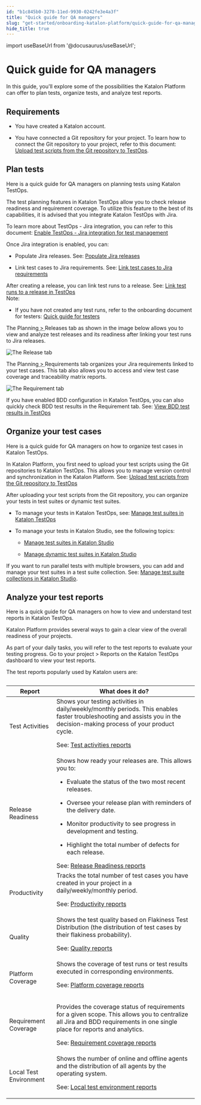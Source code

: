 ```yaml
---
id: "b1c845b0-3278-11ed-9930-0242fe3e4a3f"
title: "Quick guide for QA managers"
slug: "get-started/onboarding-katalon-platform/quick-guide-for-qa-managers"
hide_title: true
---
```

import useBaseUrl from '@docusaurus/useBaseUrl';


# <a id="concept-9537" class="anchor_top_offset"/><a id="ariaid-title1" class="anchor_top_offset"/>Quick guide for QA managers

<p xmlns="http://www.w3.org/1999/xhtml" className="p">In this guide, you'll explore some of the possibilities the <span className="ph">Katalon Platform</span> can offer to plan tests, organize tests, and analyze test reports.</p> 

## Requirements

                        
<div xmlns="http://www.w3.org/1999/xhtml" className="p">
  <ul className="ul"><li className="li">
      <p className="p">You have created a Katalon account.</p>
    </li><li className="li">
      <p className="p">You have connected a Git repository for your project. To learn how to connect the Git repository to your project, refer to this document: <a className="xref" href="/docs/organize/upload-test-scripts-from-a-git-repository/upload-test-scripts-from-the-git-repository-to-testops">Upload test scripts from the Git repository to TestOps</a>.</p>
    </li></ul>
</div>
        

## <a id="concept-3262" class="anchor_top_offset"/>Plan tests

<p xmlns="http://www.w3.org/1999/xhtml" className="shortdesc">Here is a quick guide for QA managers on planning tests using <span className="ph">Katalon TestOps</span>.</p> 
<p xmlns="http://www.w3.org/1999/xhtml" className="p">The test planning features in <span className="ph">Katalon TestOps</span> allow you to check release readiness and requirement coverage. To utilize this feature to the best of its capabilities, it is advised that you integrate <span className="ph">Katalon TestOps</span> with Jira. </p> 
<p xmlns="http://www.w3.org/1999/xhtml" className="p">To learn more about TestOps - Jira integration, you can refer to this document: <a className="xref" href="/docs/organize/integration-for-organizing-tests/jira-integration/enable-testops---jira-integration-for-test-management">Enable TestOps - Jira integration for test management</a></p> 
            
<div xmlns="http://www.w3.org/1999/xhtml" className="p">Once Jira integration is enabled, you can:<ul className="ul"><li className="li">
      <p className="p">Populate Jira releases. See: <a className="xref" href="/docs/plan/integration-for-test-planning/populate-jira-releases">Populate Jira releases</a></p>
    </li><li className="li">
      <p className="p">Link test cases to Jira requirements. See: <a className="xref" href="/docs/plan/integration-for-test-planning/link-test-cases-to-jira-requirements">Link test cases to Jira requirements</a></p>
    </li></ul>
</div>
            
<div xmlns="http://www.w3.org/1999/xhtml" className="p">After creating a release, you can link test runs to a release. See: <a className="xref" href="/docs/plan/link-test-runs-to-a-release-in-testops">Link test runs to a release in TestOps</a> <div className="note note note_note"><span className="note__title">Note:</span> 
    <ul className="ul"><li className="li">
        <p className="p">If you have not created any test runs, refer to the onboarding document for testers: <a className="xref" href="/docs/get-started/onboarding-katalon-platform/quick-guide-for-testers">Quick guide for testers</a></p>
      </li></ul>
  </div></div>
            
<p xmlns="http://www.w3.org/1999/xhtml" className="p">The <span className="ph menucascade"><span className="ph uicontrol">Planning</span><abbr title="and then"> &gt; </abbr><span className="ph uicontrol">Releases</span></span> tab as shown in the image below allows you to view and analyze test releases and its readiness after linking your test runs to Jira releases. </p> 
            
<p xmlns="http://www.w3.org/1999/xhtml" className="p"><img className="image" src={useBaseUrl("/d43904f0-3281-11ed-9930-0242fe3e4a3f.png")} alt="The Release tab" /></p> 
            
<p xmlns="http://www.w3.org/1999/xhtml" className="p">The <span className="ph menucascade"><span className="ph uicontrol">Planning</span><abbr title="and then"> &gt; </abbr><span className="ph uicontrol">Requirements</span></span> tab organizes your Jira requirements linked to your test cases. This tab also allows you to access and view test case coverage and traceability matrix reports.</p> 
            
<p xmlns="http://www.w3.org/1999/xhtml" className="p"><img className="image" src={useBaseUrl("/d969a4b0-3282-11ed-9930-0242fe3e4a3f.png")} alt="The Requirement tab" /></p> 
            
<p xmlns="http://www.w3.org/1999/xhtml" className="p">If you have enabled BDD configuration in <span className="ph">Katalon TestOps</span>, you can also quickly check BDD test results in the <span className="ph uicontrol">Requirement</span> tab. See: <a className="xref" href="/docs/analyze/reports/view-test-reports/view-test-reports-in-katalon-testops/view-bdd-test-results-in-testops">View BDD test results in TestOps</a></p> 
        

## <a id="concept-4959" class="anchor_top_offset"/>Organize your test cases

<p xmlns="http://www.w3.org/1999/xhtml" className="shortdesc">Here is a quick guide for QA managers on how to organize test cases in <span className="ph">Katalon TestOps</span>.</p> 
                        
<p xmlns="http://www.w3.org/1999/xhtml" className="p">In <span className="ph">Katalon Platform</span>, you  first need to upload your test scripts using the Git repositories to <span className="ph">Katalon TestOps</span>. This allows you to manage version control and synchronization in the <span className="ph">Katalon Platform</span>. See: <a className="xref" href="/docs/organize/upload-test-scripts-from-a-git-repository/upload-test-scripts-from-the-git-repository-to-testops">Upload test scripts from the Git repository to TestOps</a> </p> 
            
<div xmlns="http://www.w3.org/1999/xhtml" className="p"> After uploading your test scripts from the Git repository, you can organize your tests in test suites or dynamic test suites.<ul className="ul"><li className="li">
      <p className="p">To manage your tests in <span className="ph">Katalon TestOps</span>, see: <a className="xref" href="/docs/organize/manage-tests/test-suite/manage-test-suites-in-katalon-testops">Manage test suites in Katalon TestOps</a></p>
    </li><li className="li">
      <p className="p">To manage your tests in <span className="ph">Katalon Studio</span>, see the following topics:</p>
      <ul className="ul"><li className="li">
          <p className="p"><a className="xref" href="/docs/organize/manage-tests/test-suite/manage-test-suites-in-katalon-studio">Manage test suites in Katalon Studio</a></p>
        </li><li className="li">
          <p className="p"><a className="xref" href="/docs/organize/manage-tests/dynamic-test-suite/manage-dynamic-test-suites-in-katalon-studio">Manage dynamic test suites in Katalon Studio</a></p>
        </li></ul>
    </li></ul></div>
            
<p xmlns="http://www.w3.org/1999/xhtml" className="p">If you want to run parallel tests with multiple browsers, you can add and manage your test suites in a test suite collection. See: <a className="xref" href="/docs/organize/manage-tests/manage-test-suite-collections-in-katalon-studio">Manage test suite collections in Katalon Studio</a>.</p> 
        

## <a id="concept-6067" class="anchor_top_offset"/>Analyze your test reports

<p xmlns="http://www.w3.org/1999/xhtml" className="shortdesc">Here is a quick guide for QA managers on how to view and understand   test reports in <span className="ph">Katalon TestOps</span>.</p> 
                        
<p xmlns="http://www.w3.org/1999/xhtml" className="p"><span className="ph">Katalon Platform</span> provides several ways to gain a clear view of the overall readiness of your projects.</p> 
            
<p xmlns="http://www.w3.org/1999/xhtml" className="p">As part of your daily tasks, you will refer to the  test reports to evaluate your testing progress. Go to your project &gt;  <span className="ph uicontrol">Reports</span> on the  <span className="ph">Katalon TestOps</span> dashboard to view your test reports. </p> 
            
<p xmlns="http://www.w3.org/1999/xhtml" className="p">The test reports popularly used by Katalon users are: </p> 
            
<div xmlns="http://www.w3.org/1999/xhtml" className="p">
  <table className="table anchor_top_offset" id="concept-6067__9bba5cf5-2de5-4a78-b2bf-cbfaf41fb4e2"><caption /><colgroup><col style={{width: '50%'}} /><col style={{width: '50%'}} /></colgroup><thead className="thead"><tr className><th className="entry anchor_top_offset" id="concept-6067__9bba5cf5-2de5-4a78-b2bf-cbfaf41fb4e2__entry__1">Report</th><th className="entry anchor_top_offset" id="concept-6067__9bba5cf5-2de5-4a78-b2bf-cbfaf41fb4e2__entry__2">What does it do?</th></tr></thead><tbody className="tbody"><tr className><td className="entry" headers="concept-6067__9bba5cf5-2de5-4a78-b2bf-cbfaf41fb4e2__entry__1 concept-6067__9bba5cf5-2de5-4a78-b2bf-cbfaf41fb4e2__entry__2 ">Test Activities</td><td className="entry" headers="concept-6067__9bba5cf5-2de5-4a78-b2bf-cbfaf41fb4e2__entry__1 concept-6067__9bba5cf5-2de5-4a78-b2bf-cbfaf41fb4e2__entry__2 ">Shows your testing activities in daily/weekly/monthly periods. This enables faster troubleshooting and assists you in the decision-making process of your product cycle. <p className="p">See: <a className="xref" href="/docs/analyze/reports/view-test-reports/view-test-reports-in-katalon-testops/view-testops-dashboard/test-activities-reports">Test activities reports</a></p></td></tr><tr className><td className="entry" headers="concept-6067__9bba5cf5-2de5-4a78-b2bf-cbfaf41fb4e2__entry__1 concept-6067__9bba5cf5-2de5-4a78-b2bf-cbfaf41fb4e2__entry__2 ">Release Readiness</td><td className="entry" headers="concept-6067__9bba5cf5-2de5-4a78-b2bf-cbfaf41fb4e2__entry__1 concept-6067__9bba5cf5-2de5-4a78-b2bf-cbfaf41fb4e2__entry__2 ">Shows how ready your releases are. This allows you to:<div className="p">
            <ul className="ul"><li className="li">
                <p className="p">Evaluate the status of the two most recent releases.</p>
              </li><li className="li">
                <p className="p">Oversee your release plan with reminders of the delivery date.</p>
              </li><li className="li">
                <p className="p">Monitor productivity to see progress in development and testing.</p>
              </li><li className="li">
                <p className="p">Highlight the total number of defects for each release.</p>
              </li></ul>
          </div>See: <a className="xref" href="/docs/analyze/reports/view-test-reports/view-test-reports-in-katalon-testops/view-testops-dashboard/release-readiness-reports">Release Readiness reports</a></td></tr><tr className><td className="entry" headers="concept-6067__9bba5cf5-2de5-4a78-b2bf-cbfaf41fb4e2__entry__1 concept-6067__9bba5cf5-2de5-4a78-b2bf-cbfaf41fb4e2__entry__2 ">Productivity</td><td className="entry" headers="concept-6067__9bba5cf5-2de5-4a78-b2bf-cbfaf41fb4e2__entry__1 concept-6067__9bba5cf5-2de5-4a78-b2bf-cbfaf41fb4e2__entry__2 ">Tracks the total number of test cases you have created in your project in a daily/weekly/monthly period. <p className="p">See: <a className="xref" href="/docs/analyze/reports/view-test-reports/view-test-reports-in-katalon-testops/view-testops-dashboard/productivity-reports">Productivity reports</a></p></td></tr><tr className><td className="entry" headers="concept-6067__9bba5cf5-2de5-4a78-b2bf-cbfaf41fb4e2__entry__1 concept-6067__9bba5cf5-2de5-4a78-b2bf-cbfaf41fb4e2__entry__2 ">Quality</td><td className="entry" headers="concept-6067__9bba5cf5-2de5-4a78-b2bf-cbfaf41fb4e2__entry__1 concept-6067__9bba5cf5-2de5-4a78-b2bf-cbfaf41fb4e2__entry__2 ">Shows the test quality based on Flakiness Test Distribution (the distribution of test cases by their flakiness probability). <p className="p">See: <a className="xref" href="/docs/analyze/reports/view-test-reports/view-test-reports-in-katalon-testops/view-testops-dashboard/quality-reports">Quality reports</a></p></td></tr><tr className><td className="entry" headers="concept-6067__9bba5cf5-2de5-4a78-b2bf-cbfaf41fb4e2__entry__1 concept-6067__9bba5cf5-2de5-4a78-b2bf-cbfaf41fb4e2__entry__2 ">Platform Coverage</td><td className="entry" headers="concept-6067__9bba5cf5-2de5-4a78-b2bf-cbfaf41fb4e2__entry__1 concept-6067__9bba5cf5-2de5-4a78-b2bf-cbfaf41fb4e2__entry__2 ">Shows the coverage of test runs or test results executed in corresponding environments. <p className="p">See: <a className="xref" href="/docs/analyze/reports/view-test-reports/view-test-reports-in-katalon-testops/view-testops-dashboard/platform-coverage-reports">Platform coverage reports</a></p></td></tr><tr className><td className="entry" headers="concept-6067__9bba5cf5-2de5-4a78-b2bf-cbfaf41fb4e2__entry__1 concept-6067__9bba5cf5-2de5-4a78-b2bf-cbfaf41fb4e2__entry__2 ">Requirement Coverage</td><td className="entry" headers="concept-6067__9bba5cf5-2de5-4a78-b2bf-cbfaf41fb4e2__entry__1 concept-6067__9bba5cf5-2de5-4a78-b2bf-cbfaf41fb4e2__entry__2 ">
          <p className="p">Provides the coverage status of requirements for a given scope. This allows you to centralize all Jira and BDD requirements in one single place for reports and analytics. </p><p className="p" /><p className="p">See: <a className="xref" href="/docs/analyze/reports/view-test-reports/view-test-reports-in-katalon-testops/view-testops-dashboard/requirement-coverage-reports">Requirement coverage reports</a></p>
        </td></tr><tr className><td className="entry" headers="concept-6067__9bba5cf5-2de5-4a78-b2bf-cbfaf41fb4e2__entry__1 concept-6067__9bba5cf5-2de5-4a78-b2bf-cbfaf41fb4e2__entry__2 ">Local Test Environment</td><td className="entry" headers="concept-6067__9bba5cf5-2de5-4a78-b2bf-cbfaf41fb4e2__entry__1 concept-6067__9bba5cf5-2de5-4a78-b2bf-cbfaf41fb4e2__entry__2 ">Shows the number of online and offline agents and the distribution of all agents by the operating system. <p className="p">See: <a className="xref" href="/docs/analyze/reports/view-test-reports/view-test-reports-in-katalon-testops/view-testops-dashboard/local-test-environment-reports">Local test environment reports</a></p></td></tr></tbody></table>
</div>
        

